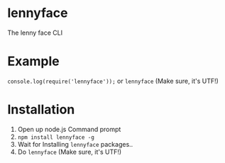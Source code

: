 # lennyface
The lenny face CLI
# Example
`console.log(require('lennyface'));`
or
`lennyface` (Make sure, it's UTF!)
# Installation
1. Open up node.js Command prompt
2. `npm install lennyface -g`
3. Wait for Installing `lennyface` packages..
4. Do `lennyface` (Make sure, it's UTF!)
